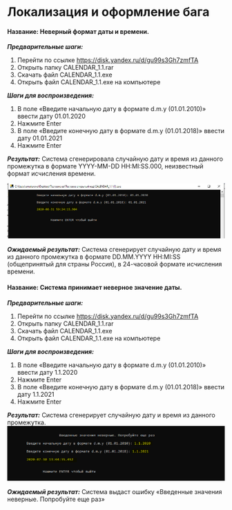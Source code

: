 # Локализация и оформление бага
  
#### Название: Неверный формат даты и времени.


***Предварительные шаги:***
1.	Перейти по ссылке https://disk.yandex.ru/d/gu99s3Gh7zmfTA
2.	Открыть папку CALENDAR_1.1.rar
3.	Скачать файл CALENDAR_1.1.exe 
4.	Открыть файл CALENDAR_1.1.exe на компьютере

***Шаги для воспроизведения:***
1.	В поле «Введите начальную дату в формате d.m.y (01.01.2010)» ввести дату 01.01.2020
2.	Нажмите Enter
3.	В поле «Введите конечную дату в формате d.m.y (01.01.2018)» ввести дату 01.01.2021
4.	Нажмите Enter

***Результат:***
Система сгенерировала случайную дату и время из данного промежутка в формате YYYY-MM-DD HH:MI:SS.000, неизвестный формат исчисления времени.

![Image alt](https://github.com/Makarova1995/open-code-test-task/blob/main/images/%D0%9D%D0%B5%D0%BF%D1%80%D0%B0%D0%B2%D0%B8%D0%BB%D1%8C%D0%BD%D1%8B%D0%B9%20%D1%84%D0%BE%D1%80%D0%BC%D0%B0%D1%82%20%D0%B4%D0%B0%D1%82%D1%8B2.PNG)

***Ожидаемый результат:***
Система сгенерирует случайную дату и время из данного промежутка в формате DD.MM.YYYY HH:MI:SS (общепринятый для страны Россия), в 24-часовой формате исчисления времени.




     
#### Название: Система принимает неверное значение даты.

***Предварительные шаги:***
1.	Перейти по ссылке https://disk.yandex.ru/d/gu99s3Gh7zmfTA
2.	Открыть папку CALENDAR_1.1.rar
3.	Скачать файл CALENDAR_1.1.exe 
4.	Открыть файл CALENDAR_1.1.exe на компьютере

***Шаги для воспроизведения:***
1.	В поле «Введите начальную дату в формате d.m.y (01.01.2010)» ввести дату 1.1.2020
2.	Нажмите Enter
3.	В поле «Введите конечную дату в формате d.m.y (01.01.2018)» ввести дату 1.1.2021
4.	Нажмите Enter

***Результат:***
Система сгенерирует случайную дату и время из данного промежутка.
![Image alt](https://github.com/Makarova1995/open-code-test-task/blob/main/images/%D0%9D%D0%B5%D0%B2%D0%B5%D1%80%D0%BD%D0%BE%D0%B5%20%D0%B7%D0%BD%D0%B0%D1%87%D0%B5%D0%BD%D0%B8%D0%B5%20%D0%B4%D0%B0%D1%82%D1%8B%20(1).PNG)

***Ожидаемый результат:*** Система выдаст ошибку «Введенные значения неверные. Попробуйте еще раз»
